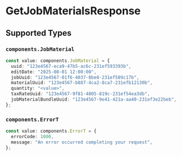 # GetJobMaterialsResponse


## Supported Types

### `components.JobMaterial`

```typescript
const value: components.JobMaterial = {
  uuid: "123e4567-eca9-47b5-ac6c-231ef593393b",
  editDate: "2025-08-01 12:00:00",
  jobUuid: "123e4567-01f6-4037-8be8-231ef589c17b",
  materialUuid: "123e4567-b887-4ca2-8ca7-231efb12130b",
  quantity: "<value>",
  taxRateUuid: "123e4567-9f81-4805-819c-231ef54ea3db",
  jobMaterialBundleUuid: "123e4567-9e41-421a-aa40-231ef3e22beb",
};
```

### `components.ErrorT`

```typescript
const value: components.ErrorT = {
  errorCode: 1000,
  message: "An error occurred completing your request",
};
```

